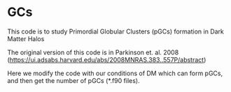 # GCs
This code is to study Primordial Globular Clusters (pGCs) formation in Dark Matter Halos

The original version of this code is in Parkinson et. al. 2008 (https://ui.adsabs.harvard.edu/abs/2008MNRAS.383..557P/abstract)

Here we modify the code with our conditions of DM which can form pGCs, and then get the number of pGCs (*.f90 files).
